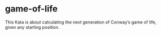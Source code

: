 # game-of-life
This Kata is about calculating the next generation of Conway’s game of life, given any starting position. 
